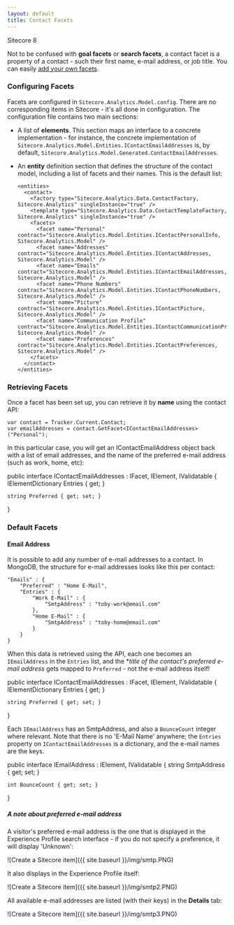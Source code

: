 ```yaml
---
layout: default
title: Contact Facets
---
```


<p><span class="glyphicon glyphicon-tag"></span> Sitecore 8</p>

Not to be confused with **goal facets** or **search facets**, a contact facet is a property of a contact - such their first name, e-mail address, or job title. You can easily [add your own facets](http://www.sitecore.net/Learn/Blogs/Technical-Blogs/Getting-to-Know-Sitecore/Posts/2014/09/Introducing-Contact-Facets.aspx).

### Configuring Facets

Facets are configured in ``Sitecore.Analytics.Model.config``. There are no corresponding items in Sitecore - it's all done in configuration. The configuration file contains two main sections:

* A list of **elements**. This section maps an interface to a concrete implementation - for instance, the concrete implementation of ``Sitecore.Analytics.Model.Entities.IContactEmailAddresses`` is, by default, ``Sitecore.Analytics.Model.Generated.ContactEmailAddresses``.
* An **entity** definition section that defines the structure of the contact model, including a list of facets and their names. This is the default list:

      <entities>
        <contact>
          <factory type="Sitecore.Analytics.Data.ContactFactory, Sitecore.Analytics" singleInstance="true" />
          <template type="Sitecore.Analytics.Data.ContactTemplateFactory, Sitecore.Analytics" singleInstance="true" />
          <facets>
            <facet name="Personal" contract="Sitecore.Analytics.Model.Entities.IContactPersonalInfo, Sitecore.Analytics.Model" />
            <facet name="Addresses" contract="Sitecore.Analytics.Model.Entities.IContactAddresses, Sitecore.Analytics.Model" />
            <facet name="Emails" contract="Sitecore.Analytics.Model.Entities.IContactEmailAddresses, Sitecore.Analytics.Model" />
            <facet name="Phone Numbers" contract="Sitecore.Analytics.Model.Entities.IContactPhoneNumbers, Sitecore.Analytics.Model" />
            <facet name="Picture" contract="Sitecore.Analytics.Model.Entities.IContactPicture, Sitecore.Analytics.Model" />
            <facet name="Communication Profile" contract="Sitecore.Analytics.Model.Entities.IContactCommunicationProfile, Sitecore.Analytics.Model" />
            <facet name="Preferences" contract="Sitecore.Analytics.Model.Entities.IContactPreferences, Sitecore.Analytics.Model" />
          </facets>
        </contact>
      </entities>


### Retrieving Facets

Once a facet has been set up, you can retrieve it by **name** using the contact API:

	var contact = Tracker.Current.Contact;
	var emailAddresses = contact.GetFacet<IContactEmailAddresses>("Personal");

In this particular case, you will get an IContactEmailAddress object back with a list of email addresses, and the name of the preferred e-mail address (such as work, home, etc):

  public interface IContactEmailAddresses : IFacet, IElement, IValidatable
  {
    IElementDictionary<IEmailAddress> Entries { get; }

    string Preferred { get; set; }
  }

### Default Facets

#### Email Address

It is possible to add any number of e-mail addresses to a contact. In MongoDB, the structure for e-mail addresses looks like this per contact:

    "Emails" : {
        "Preferred" : "Home E-Mail",
        "Entries" : {
            "Work E-Mail" : {
                "SmtpAddress" : "toby-work@email.com"
            },
            "Home E-Mail" : {
                "SmtpAddress" : "toby-home@email.com"
            }
        }
    }

When this data is retrieved using the API, each one becomes an ``IEmailAddress`` in the ``Entries`` list, and the **title of the contact's preferred e-mail address* gets mapped to ``Preferred`` - not the e-mail address itself!

  public interface IContactEmailAddresses : IFacet, IElement, IValidatable
  {
    IElementDictionary<IEmailAddress> Entries { get; }

    string Preferred { get; set; }
  }

Each ``IEmailAddress`` has an SmtpAddress, and also a ``BounceCount`` integer where relevant. Note that there is no 'E-Mail Name' anywhere; the ``Entries`` property on ``IContactEmailAddresses`` is a dictionary, and the e-mail names are the keys.

  public interface IEmailAddress : IElement, IValidatable
  {
    string SmtpAddress { get; set; }

    int BounceCount { get; set; }
  }

##### A note about preferred e-mail address

A visitor's preferred e-mail address is the one that is displayed in the Experience Profile search interface - if you do not specify a preference, it will display 'Unknown':

![Create a Sitecore item]({{ site.baseurl }}/img/smtp.PNG)	

It also displays in the Experience Profile itself:

![Create a Sitecore item]({{ site.baseurl }}/img/smtp2.PNG)	

All available e-mail addresses are listed (with their keys) in the **Details** tab:

![Create a Sitecore item]({{ site.baseurl }}/img/smtp3.PNG)	